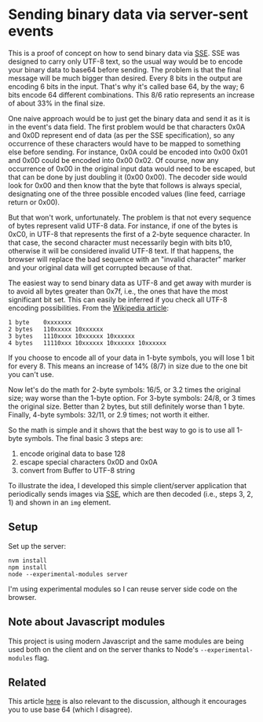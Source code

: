 
# Sending binary data via server-sent events

This is a proof of concept on how to send binary data via [SSE](https://developer.mozilla.org/en-US/docs/Web/API/Server-sent_events). SSE was designed to carry only UTF-8 text, so the usual way would be to encode your binary data to base64 before sending. The problem is that the final message will be much bigger than desired. Every 8 bits in the output are encoding 6 bits in the input. That's why it's called base 64, by the way; 6 bits encode 64 different combinations. This 8/6 ratio represents an increase of about 33% in the final size.

One naive approach would be to just get the binary data and send it as it is in the event's data field. The first problem would be that characters 0x0A and 0x0D represent end of data (as per the SSE specification), so any occurrence of these characters would have to be mapped to something else before sending. For instance, 0x0A could be encoded into 0x00 0x01 and 0x0D could be encoded into 0x00 0x02. Of course, now any occurrence of 0x00 in the original input data would need to be escaped, but that can be done by just doubling it (0x00 0x00). The decoder side would look for 0x00 and then know that the byte that follows is always special, designating one of the three possible encoded values (line feed, carriage return or 0x00).

But that won't work, unfortunately. The problem is that not every sequence of bytes represent valid UTF-8 data. For instance, if one of the bytes is 0xC0, in UTF-8 that represents the first of a 2-byte sequence character. In that case, the second character must necessarily begin with bits b10, otherwise it will be considered invalid UTF-8 text. If that happens, the browser will replace the bad sequence with an "invalid character" marker and your original data will get corrupted because of that.

The easiest way to send binary data as UTF-8 and get away with murder is to avoid all bytes greater than 0x7f, i.e., the ones that have the most significant bit set. This can easily be inferred if you check all UTF-8 encoding possibilities. From the [Wikipedia article](https://en.wikipedia.org/wiki/UTF-8):

    1 byte    0xxxxxxx
    2 bytes   110xxxxx 10xxxxxx
    3 bytes   1110xxxx 10xxxxxx 10xxxxxx
    4 bytes   11110xxx 10xxxxxx 10xxxxxx 10xxxxxx

If you choose to encode all of your data in 1-byte symbols, you will lose 1 bit for every 8. This means an increase of 14% (8/7) in size due to the one bit you can't use.

Now let's do the math for 2-byte symbols: 16/5, or 3.2 times the original size; way worse than the 1-byte option. For 3-byte symbols: 24/8, or 3 times the original size. Better than 2 bytes, but still definitely worse than 1 byte. Finally, 4-byte symbols: 32/11, or 2.9 times; not worth it either.

So the math is simple and it shows that the best way to go is to use all 1-byte symbols. The final basic 3 steps are:

1. encode original data to base 128
2. escape special characters 0x0D and 0x0A
3. convert from Buffer to UTF-8 string

To illustrate the idea, I developed this simple client/server application that periodically sends images via [SSE](https://developer.mozilla.org/en-US/docs/Web/API/Server-sent_events), which are then decoded (i.e., steps 3, 2, 1) and shown in an `img` element.

## Setup

Set up the server:

    nvm install
    npm install
    node --experimental-modules server

I'm using experimental modules so I can reuse server side code on the browser.

## Note about Javascript modules

This project is using modern Javascript and the same modules are being used both on the client and on the server thanks to Node's `--experimental-modules` flag.

## Related

This article [here](https://haacked.com/archive/2012/01/30/hazards-of-converting-binary-data-to-a-string.aspx/) is also relevant to the discussion, although it encourages you to use base 64 (which I disagree).
